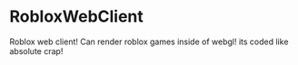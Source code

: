 # RobloxWebClient
Roblox web client! Can render roblox games inside of webgl! its coded like absolute crap!
